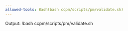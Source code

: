 ```yaml
---
allowed-tools: Bash(bash ccpm/scripts/pm/validate.sh)
---
```


Output:
!bash ccpm/scripts/pm/validate.sh
